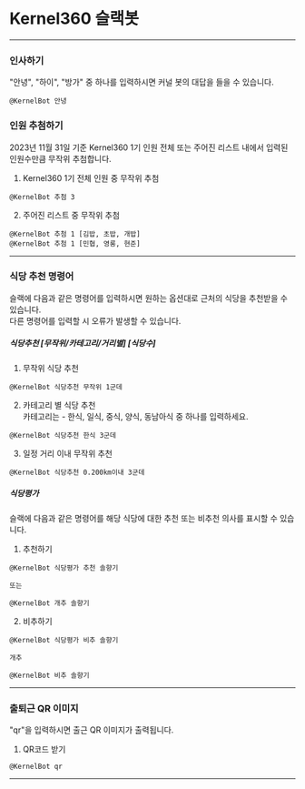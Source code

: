 # Kernel360 슬랙봇

---

### 인사하기

"안녕", "하이", "방가" 중 하나를 입력하시면 커널 봇의 대답을 들을 수 있습니다.

```commandline
@KernelBot 안녕
```

### 인원 추첨하기

2023년 11월 31일 기준 Kernel360 1기 인원 전체 또는 주어진 리스트 내에서 입력된 인원수만큼 무작위 추첨합니다.
<br>

1. Kernel360 1기 전체 인원 중 무작위 추첨
```commandline
@KernelBot 추첨 3
```

2. 주어진 리스트 중 무작위 추첨
```commandline
@KernelBot 추첨 1 [김밥, 초밥, 개밥]
@KernelBot 추첨 1 [민협, 영롱, 현준]
```
---

### 식당 추천 명령어

슬랙에 다음과 같은 명령어를 입력하시면 원하는 옵션대로 근처의 식당을 추천받을 수 있습니다.
<br>다른 명령어를 입력할 시 오류가 발생할 수 있습니다.

##### 식당추천 [무작위/카테고리/거리별] [식당수]

1. 무작위 식당 추천
```commandline
@KernelBot 식당추천 무작위 1군데 
```

2. 카테고리 별 식당 추천
<br>카테고리는 - 한식, 일식, 중식, 양식, 동남아식 중 하나를 입력하세요.
```commandline
@KernelBot 식당추천 한식 3군데 
```

3. 일정 거리 이내 무작위 추천
```commandline
@KernelBot 식당추천 0.200km이내 3군데 
```

##### 식당평가

슬랙에 다음과 같은 명령어를 해당 식당에 대한 추천 또는 비추천 의사를 표시할 수 있습니다.

1. 추천하기
```commandline
@KernelBot 식당평가 추천 솔향기

또는

@KernelBot 개추 솔향기
```

2. 비추하기
```commandline
@KernelBot 식당평가 비추 솔향기

개추

@KernelBot 비추 솔향기
```

---

### 출퇴근 QR 이미지
 
"qr"을 입력하시면 출근 QR 이미지가 출력됩니다.

1. QR코드 받기
```commandline
@KernelBot qr
```

---
